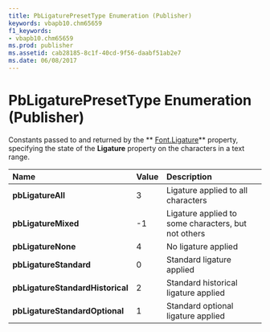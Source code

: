 ```yaml
---
title: PbLigaturePresetType Enumeration (Publisher)
keywords: vbapb10.chm65659
f1_keywords:
- vbapb10.chm65659
ms.prod: publisher
ms.assetid: cab28185-8c1f-40cd-9f56-daabf51ab2e7
ms.date: 06/08/2017
---
```



# PbLigaturePresetType Enumeration (Publisher)

Constants passed to and returned by the  ** [Font.Ligature](Publisher.font.ligature.md)** property, specifying the state of the **Ligature** property on the characters in a text range.



|**Name**|**Value**|**Description**|
|:-----|:-----|:-----|
| **pbLigatureAll**|3|Ligature applied to all characters|
| **pbLigatureMixed**|-1|Ligature applied to some characters, but not others|
| **pbLigatureNone**|4|No ligature applied|
| **pbLigatureStandard**|0|Standard ligature applied|
| **pbLigatureStandardHistorical**|2|Standard historical ligature applied|
| **pbLigatureStandardOptional**|1|Standard optional ligature applied|

